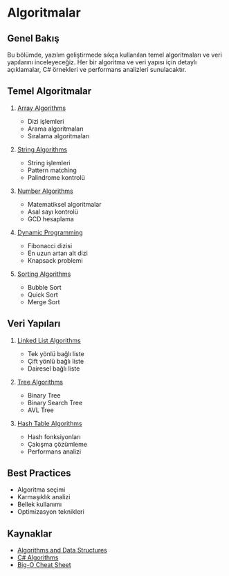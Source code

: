 # Algoritmalar

## Genel Bakış

Bu bölümde, yazılım geliştirmede sıkça kullanılan temel algoritmaları ve veri yapılarını inceleyeceğiz. Her bir algoritma ve veri yapısı için detaylı açıklamalar, C# örnekleri ve performans analizleri sunulacaktır.

## Temel Algoritmalar

1. [Array Algorithms](array-algorithms.md)
   - Dizi işlemleri
   - Arama algoritmaları
   - Sıralama algoritmaları

2. [String Algorithms](string-algorithms.md)
   - String işlemleri
   - Pattern matching
   - Palindrome kontrolü

3. [Number Algorithms](number-algorithms.md)
   - Matematiksel algoritmalar
   - Asal sayı kontrolü
   - GCD hesaplama

4. [Dynamic Programming](dynamic-programming.md)
   - Fibonacci dizisi
   - En uzun artan alt dizi
   - Knapsack problemi

5. [Sorting Algorithms](sorting-algorithms.md)
   - Bubble Sort
   - Quick Sort
   - Merge Sort

## Veri Yapıları

1. [Linked List Algorithms](linked-list-algorithms.md)
   - Tek yönlü bağlı liste
   - Çift yönlü bağlı liste
   - Dairesel bağlı liste

2. [Tree Algorithms](tree-algorithms.md)
   - Binary Tree
   - Binary Search Tree
   - AVL Tree

3. [Hash Table Algorithms](hash-table-algorithms.md)
   - Hash fonksiyonları
   - Çakışma çözümleme
   - Performans analizi

## Best Practices

- Algoritma seçimi
- Karmaşıklık analizi
- Bellek kullanımı
- Optimizasyon teknikleri

## Kaynaklar

- [Algorithms and Data Structures](https://docs.microsoft.com/en-us/dotnet/standard/collections/)
- [C# Algorithms](https://github.com/aalhour/C-Sharp-Algorithms)
- [Big-O Cheat Sheet](https://www.bigocheatsheet.com/) 